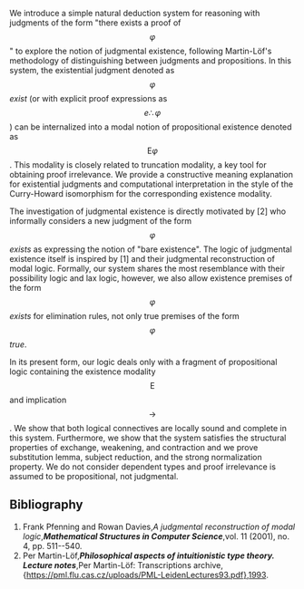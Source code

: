 



We introduce a simple natural deduction system for reasoning with judgments of the form "there exists a proof of $$\varphi$$" to explore the notion of judgmental existence, following Martin-Löf's methodology of distinguishing between judgments and propositions. In this system, the existential judgment denoted as $$\varphi $$ _exist_ (or with explicit proof expressions as $$e \therefore \varphi$$) can be internalized into a modal notion of propositional existence denoted as $$\textsf{E} \varphi$$. This modality is closely related to truncation modality, a key tool for obtaining proof irrelevance. We provide a constructive meaning explanation for existential judgments and computational interpretation in the style of the Curry-Howard isomorphism for the corresponding existence modality.

The investigation of judgmental existence is directly motivated by [2] who informally considers a new judgment of the form $$\varphi$$ _exists_ as expressing the notion of "bare existence". The logic of judgmental existence itself is inspired by [1] and their judgmental reconstruction of modal logic. Formally, our system shares the most resemblance with their possibility logic and lax logic, however, we also allow existence premises of the form $$\varphi$$ _exists_ for elimination rules, not only true premises of the form $$\varphi$$ _true_. 

In its present form, our logic deals only with a fragment of propositional logic containing the existence modality $$\textsf{E}$$ and implication $$\to$$. We show that both logical connectives are locally sound and complete in this system. Furthermore, we show that the system satisfies the structural properties of exchange, weakening, and contraction and we prove substitution lemma, subject reduction, and the strong normalization property. We do not consider dependent types and proof irrelevance is assumed to be propositional, not judgmental.


## Bibliography















1.  Frank Pfenning and Rowan Davies,_A judgmental reconstruction of modal logic_,**_Mathematical Structures in Computer Science_**,vol. 11 (2001), no. 4, pp. 511--540.
2.  Per Martin-Löf,**_Philosophical aspects of intuitionistic type theory. Lecture notes_**,Per Martin-Löf: Transcriptions archive,{https://pml.flu.cas.cz/uploads/PML-LeidenLectures93.pdf},1993.





